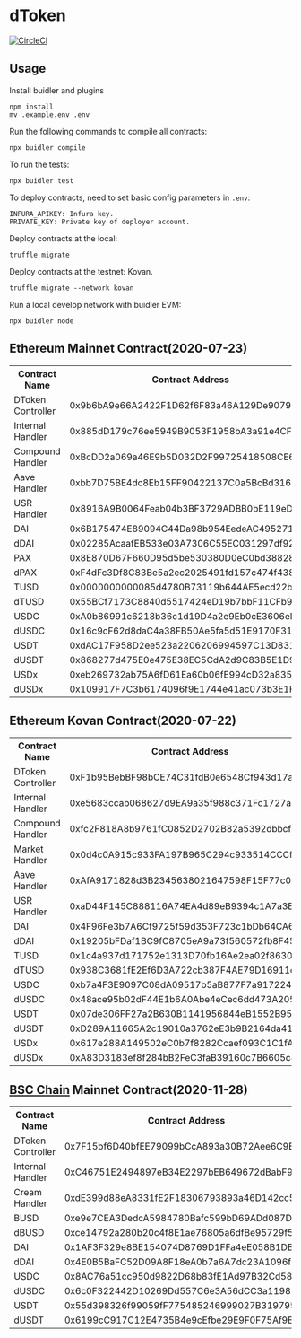 # dToken

[![CircleCI](https://circleci.com/gh/dforce-network/dToken/tree/dev.svg?style=svg)](<(https://circleci.com/gh/dforce-network/dToken/tree/dev.svg?style=svg)>)

## Usage

Install buidler and plugins

```
npm install
mv .example.env .env
```

Run the following commands to compile all contracts:

```
npx buidler compile
```

To run the tests:

```
npx buidler test
```

To deploy contracts, need to set basic config parameters in `.env`:

```
INFURA_APIKEY: Infura key.
PRIVATE_KEY: Private key of deployer account.
```

Deploy contracts at the local:

```
truffle migrate
```

Deploy contracts at the testnet: Kovan.

```
truffle migrate --network kovan
```

Run a local develop network with buidler EVM:

```
npx buidler node
```

## Ethereum Mainnet Contract(2020-07-23)

<table>
	<tr>
        <th>Contract Name</th>
    	<th>Contract Address</th>
	</tr>
	<tr>
		<td> DToken Controller </td>
		<td> 0x9b6bA9e66A2422F1D62f6F83a46A129De907967b </td>
	</tr>
	<tr>
		<td> Internal Handler </td>
		<td> 0x885dD179c76ee5949B9053F1958bA3a91e4CF592 </td>
	</tr>
	<tr>
		<td> Compound Handler </td>
		<td> 0xBcDD2a069a46E9b5D032D2F99725418508CE6Aee </td>
	</tr>
	<tr>
		<td> Aave Handler </td>
		<td> 0xbb7D75BE4dc8Eb15FF90422137C0a5BcBd316953 </td>
	</tr>
	<tr>
		<td> USR Handler </td>
		<td> 0x8916A9B0064Feab04b3BF3729ADBB0bE119eD12D </td>
	</tr>
	<tr>
		<td> DAI </td>
		<td> 0x6B175474E89094C44Da98b954EedeAC495271d0F </td>
	</tr>
	<tr>
		<td> dDAI </td>
		<td> 0x02285AcaafEB533e03A7306C55EC031297df9224 </td>
	</tr>
	<tr>
		<td> PAX </td>
		<td> 0x8E870D67F660D95d5be530380D0eC0bd388289E1 </td>
	</tr>
	<tr>
		<td> dPAX </td>
		<td> 0xF4dFc3Df8C83Be5a2ec2025491fd157c474f438a </td>
	</tr>
	<tr>
		<td> TUSD </td>
		<td> 0x0000000000085d4780B73119b644AE5ecd22b376 </td>
	</tr>
	<tr>
		<td> dTUSD </td>
		<td> 0x55BCf7173C8840d5517424eD19b7bbF11CFb9F2B </td>
	</tr>
	<tr>
		<td> USDC </td>
		<td> 0xA0b86991c6218b36c1d19D4a2e9Eb0cE3606eB48 </td>
	</tr>
	<tr>
		<td> dUSDC </td>
		<td> 0x16c9cF62d8daC4a38FB50Ae5fa5d51E9170F3179 </td>
	</tr>
	<tr>
		<td> USDT </td>
		<td> 0xdAC17F958D2ee523a2206206994597C13D831ec7 </td>
	</tr>
	<tr>
		<td> dUSDT </td>
		<td> 0x868277d475E0e475E38EC5CdA2d9C83B5E1D9fc8 </td>
	</tr>
	<tr>
		<td> USDx </td>
		<td> 0xeb269732ab75A6fD61Ea60b06fE994cD32a83549 </td>
	</tr>
	<tr>
		<td> dUSDx </td>
		<td> 0x109917F7C3b6174096f9E1744e41ac073b3E1F72 </td>
	</tr>
</table>

## Ethereum Kovan Contract(2020-07-22)

<table>
	<tr>
        <th>Contract Name</th>
    	<th>Contract Address</th>
	</tr>
	<tr>
		<td> DToken Controller </td>
		<td> 0xF1b95BebBF98bCE74C31fdB0e6548Cf943d17a08 </td>
	</tr>
	<tr>
		<td> Internal Handler </td>
		<td> 0xe5683ccab068627d9EA9a35f988c371Fc1727aF5 </td>
	</tr>
	<tr>
		<td> Compound Handler </td>
		<td> 0xfc2F818A8b9761fC0852D2702B82a5392dbbcfe1 </td>
	</tr>
	<tr>
		<td> Market Handler </td>
		<td> 0x0d4c0A915c933FA197B965C294c933514CCCf4B1 </td>
	</tr>
	<tr>
		<td> Aave Handler </td>
		<td> 0xAfA9171828d3B2345638021647598F15F77c0e3A </td>
	</tr>
	<tr>
		<td> USR Handler </td>
		<td> 0xaD44F145C888116A74EA4d89eB9394c1A7a3E317 </td>
	</tr>
	<tr>
		<td> DAI </td>
		<td> 0x4F96Fe3b7A6Cf9725f59d353F723c1bDb64CA6Aa </td>
	</tr>
	<tr>
		<td> dDAI </td>
		<td> 0x19205bFDaf1BC9fC8705eA9a73f560572fb8F455 </td>
	</tr>
	<tr>
		<td> TUSD </td>
		<td> 0x1c4a937d171752e1313D70fb16Ae2ea02f86303e </td>
	</tr>
	<tr>
		<td> dTUSD </td>
		<td> 0x938C3681fE2Ef6D3A722cb387F4AE79D16911c3A </td>
	</tr>
	<tr>
		<td> USDC </td>
		<td> 0xb7a4F3E9097C08dA09517b5aB877F7a917224ede </td>
	</tr>
	<tr>
		<td> dUSDC </td>
		<td> 0x48ace95b02dF44E1b6A0Abe4eCec6dd473A20591 </td>
	</tr>
	<tr>
		<td> USDT </td>
		<td> 0x07de306FF27a2B630B1141956844eB1552B956B5 </td>
	</tr>
	<tr>
		<td> dUSDT </td>
		<td> 0xD289A11665A2c19010a3762eE3b9B2164da41b63 </td>
	</tr>
	<tr>
		<td> USDx </td>
		<td> 0x617e288A149502eC0b7f8282Ccaef093C1C1fAbF </td>
	</tr>
	<tr>
		<td> dUSDx </td>
		<td> 0xA83D3183ef8f284bB2FeC3faB39160c7B6605c48 </td>
	</tr>
</table>


## [BSC Chain](https://bscscan.com/) Mainnet Contract(2020-11-28)

<table>
	<tr>
        <th>Contract Name</th>
    	<th>Contract Address</th>
	</tr>
	<tr>
		<td> DToken Controller </td>
		<td> 0x7F15bf6D40bfEE79099bCcA893a30B72Aee6C9Eb </td>
	</tr>
	<tr>
		<td> Internal Handler </td>
		<td> 0xC46751E2494897eB34E2297bEB649672dBabF975 </td>
	</tr>
	<tr>
		<td> Cream Handler </td>
		<td> 0xdE399d88eA8331fE2F18306793893a46D142cc5f </td>
	</tr>
	<tr>
		<td> BUSD </td>
		<td> 0xe9e7CEA3DedcA5984780Bafc599bD69ADd087D56 </td>
	</tr>
	<tr>
		<td> dBUSD </td>
		<td> 0xce14792a280b20c4f8E1ae76805a6dfBe95729f5 </td>
	</tr>
	<tr>
		<td> DAI </td>
		<td> 0x1AF3F329e8BE154074D8769D1FFa4eE058B1DBc3 </td>
	</tr>
	<tr>
		<td> dDAI </td>
		<td> 0x4E0B5BaFC52D09A8F18eA0b7a6A7dc23A1096f99 </td>
	</tr>
	<tr>
		<td> USDC </td>
		<td> 0x8AC76a51cc950d9822D68b83fE1Ad97B32Cd580d </td>
	</tr>
	<tr>
		<td> dUSDC </td>
		<td> 0x6c0F322442D10269Dd557C6e3A56dCC3a1198524 </td>
	</tr>
	<tr>
		<td> USDT </td>
		<td> 0x55d398326f99059fF775485246999027B3197955 </td>
	</tr>
	<tr>
		<td> dUSDT </td>
		<td> 0x6199cC917C12E4735B4e9cEfbe29E9F0F75Af9E5 </td>
	</tr>
</table>
 

